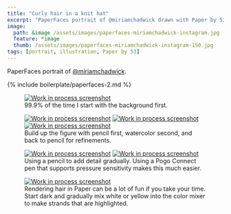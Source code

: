 ```yaml
---
title: "Curly hair in a knit hat"
excerpt: "PaperFaces portrait of @miriamchadwick drawn with Paper by 53 on an iPad."
image: 
  path: &image /assets/images/paperfaces-miriamchadwick-instagram.jpg 
  feature: *image
  thumb: /assets/images/paperfaces-miriamchadwick-instagram-150.jpg
tags: [portrait, illustration, Paper by 53]
---
```


PaperFaces portrait of [@miriamchadwick](http://instagram.com/miriamchadwick).

{% include boilerplate/paperfaces-2.md %}

<figure>
  <a href="{{ site.url }}/assets/images/paperfaces-miriamchadwick-process-1-lg.jpg"><img src="{{ site.url }}/assets/images/paperfaces-miriamchadwick-process-1-600.jpg" alt="Work in process screenshot"></a>
  <figcaption>99.9% of the time I start with the background first.</figcaption>
</figure>

<figure class="third">
  <a href="{{ site.url }}/assets/images/paperfaces-miriamchadwick-process-2-lg.jpg"><img src="{{ site.url }}/assets/images/paperfaces-miriamchadwick-process-2-600.jpg" alt="Work in process screenshot"></a>
  <a href="{{ site.url }}/assets/images/paperfaces-miriamchadwick-process-3-lg.jpg"><img src="{{ site.url }}/assets/images/paperfaces-miriamchadwick-process-3-600.jpg" alt="Work in process screenshot"></a>
  <a href="{{ site.url }}/assets/images/paperfaces-miriamchadwick-process-4-lg.jpg"><img src="{{ site.url }}/assets/images/paperfaces-miriamchadwick-process-4-600.jpg" alt="Work in process screenshot"></a>
  <figcaption>Build up the figure with pencil first, watercolor second, and back to pencil for refinements.</figcaption>
</figure>

<figure class="half">
  <a href="{{ site.url }}/assets/images/paperfaces-miriamchadwick-process-5-lg.jpg"><img src="{{ site.url }}/assets/images/paperfaces-miriamchadwick-process-5-600.jpg" alt="Work in process screenshot"></a>
  <a href="{{ site.url }}/assets/images/paperfaces-miriamchadwick-process-6-lg.jpg"><img src="{{ site.url }}/assets/images/paperfaces-miriamchadwick-process-6-600.jpg" alt="Work in process screenshot"></a>
  <figcaption>Using a pencil to add detail gradually. Using a Pogo Connect pen that supports pressure sensitivity makes this much easier.</figcaption>
</figure>

<figure>
  <a href="{{ site.url }}/assets/images/paperfaces-miriamchadwick-process-7-lg.jpg"><img src="{{ site.url }}/assets/images/paperfaces-miriamchadwick-process-7-600.jpg" alt="Work in process screenshot"></a>
  <figcaption>Rendering hair in Paper can be a lot of fun if you take your time. Start dark and gradually mix white or yellow into the color mixer to make strands that are highlighted.</figcaption>
</figure>
